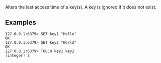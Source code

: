 Alters the last access time of a key(s).
A key is ignored if it does not exist.

## Examples

```valkey-cli
127.0.0.1:6379> SET key1 "Hello"
OK
127.0.0.1:6379> SET key2 "World"
OK
127.0.0.1:6379> TOUCH key1 key2
(integer) 2
```
